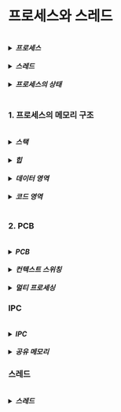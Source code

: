 # 프로세스와 스레드 

<br>
<details>
<summary><b><i>프로세스</i></b></summary>
<div markdown="1">
    <ul>
    <br>
    <li><b><i>실행되고 있는 프로그램</i></b></li>
    <br>
    <li>CPU 스케줄링 대상</li>
    </ul>
</div>  
</details>

<br>
<details>
<summary><b><i>스레드</i></b></summary>
<div markdown="1">
    <ul>
    <br>
    <li><b><i>프로세스 내 작업의 흐름</i></b></li>
    </ul>
</div>  
</details>

<br>
<details>
<summary><b><i>프로세스의 상태</i></b></summary>
<div markdown="1">
    <ul>
    <br>
    <li>생성 상태 : <b><i>프로세스 생성 상태<</i></b></li>
    <li>fork() 및 exec()함수를 통해 생성됨</li>
    <li>PCB가 할당되는 시점</li>
    <br>
    <li>대기 상태 : <b><i>CPU 소유권이 넘어오길 기다리는 상태</b></i></li>
    <li>메모리가 충분하다면 메모리도 할당 받음</i>
    <br><br>
    <li>대기 중단 상태 : <b><i>메모리 부족으로 일시 중단된 상태</b></i></li>
    <br>
    <li>실행 상태 : <b><i>CPU 소유권과 메모리를 할당받고 수행 중인 상태</b></i></li>
    <br>
    <li>중단 상태 : <b><i>인터럽트등의 이벤트로 인하여 프로세스가 차단된 상태</b></i></li>
    <br>
    <li>일시 중단 상태 : <b><i>중단된 상태에서 프로세스가 실행되려고 했지만 메모리가 부족한 일시 중단 상태</b></i></li>
    <br>
    <li>종료 상태 : <b><i>메모리와 CPU소유권을 모두 놓고 가는 상태</b></i></li>
    </ul>
</div>  
</details>

<br>

### 1. 프로세스의 메모리 구조

<br>
<details>
<summary><b><i>스택</i></b></summary>
<div markdown="1">
    <ul>
    <br>
    <li><b><i>지역 변수, 매개변수, 함수가 저장됨</i></b></li>
    <br>
    <li>컴파일 시 크기가 결정되며 동적인 특징</li>
    </ul>
</div>  
</details>

<br>
<details>
<summary><b><i>힙</i></b></summary>
<div markdown="1">
    <ul>
    <br>
    <li><b><i>동적 할당할 때 사용 됨</i></b></li>
    <br>
    <li>런타임 시 파일 크기 결정</li>
    </ul>
</div>  
</details>

<br>
<details>
<summary><b><i>데이터 영역</i></b></summary>
<div markdown="1">
    <ul>
    <br>
    <li><b><i>전역 변수, 정적 변수 저장됨</i></b></li>
    <br>
    <li>BSS 영역 : 초기화 되지 않은 변수, 0으로 초기화 되어 저장</li>
    <li>Data 영역 : 0이 아닌 다른 값으로 할당된 변수들을 저장</li>
    </ul>
</div>  
</details>

<br>
<details>
<summary><b><i>코드 영역</i></b></summary>
<div markdown="1">
    <ul>
    <br>
    <li><b><i>소스 코드가 저장 되어 있다</i></b></li>
     <li>수정 불가능하며, 정적인 특징</li>
    </ul>
</div>  
</details>

<br>

### 2. PCB 

<br>
<details>
<summary><b><i>PCB</i></b></summary>
<div markdown="1">
    <ul>
    <br>
    <li><b><i>프로세스에 대한 메타데이터를 저장한 데이터 블록</i></b></li>
    <br>
     <li>프로세스 ID</li>
     <li>프로세스 권한</li>
     <li>프로세스 스케줄링 상태</li>
     <li>프로그램 카운터</li>
    </ul>
</div>  
</details>

<br>
<details>
<summary><b><i>컨텍스트 스위칭</i></b></summary>
<div markdown="1">
    <ul>
    <br>
    <li><b><i>프로세스에 할당된 시간이 끝나거나 인터럽트 발생 시 PCB를 교환하는 과정</i></b></li>
    <li> 스레드는 스택영역을 제외한 모든 메모리를 공유하기 때문에 스레드 컨텍스트 스위칭의 경우 비용이 프로세스보다 훨씬 적다 </li>
    </ul>
</div>  
</details>

<br>
<details>
<summary><b><i>멀티 프로세싱</i></b></summary>
<div markdown="1">
    <ul>
    <br>
    <li><b><i>동시에 두 가지 이상의 프로세스를 수행할 수 있는 것을 의미</i></b></li>
    </ul>
</div>  
</details>

### IPC

<br>
<details>
<summary><b><i>IPC</i></b></summary>
<div markdown="1">
    <ul>
    <br>
    <li><b><i>프로세스 끼리 데이터를 주고받고 공유 데이터를 관리하는 메커니즘</i></b></li>
    <li>공유 메모리, 파일, 소켓 ...ㄷ</li>
    </ul>
</div>  
</details>

<br>
<details>
<summary><b><i>공유 메모리</i></b></summary>
<div markdown="1">
    <ul>
    <br>
    <li><b><i>여러 프로세스가 접근할 수 있는 메모리</i></b></li>
    <br>
    <li>프로세스가 서로 통신할 수 있도록 도와주는 공유 버퍼</li>
    </ul>
</div>  
</details>

### 스레드

<br>
<details>
<summary><b><i>스레드</i></b></summary>
<div markdown="1">
    <ul>
    <br>
    <li><b><i>프로세스의 실행 가능한 가장 작은 단위</i></b></li>
    <br>
    <li>코드, 데이터, 힙은 스레드끼리 공유</li>
    <li>스택은 공유되지 않음</li>
    </ul>
</div>  
</details>
